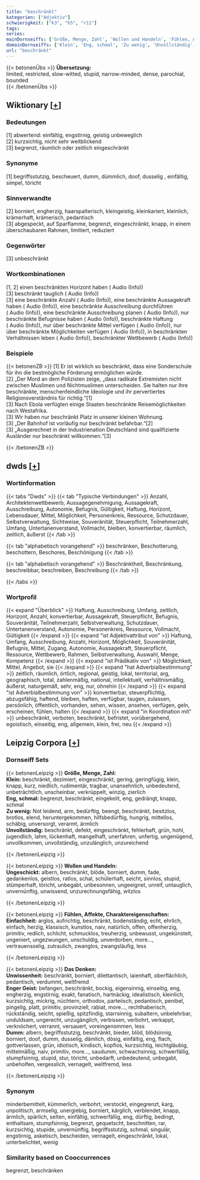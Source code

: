 ```yaml
---
title: "beschränkt"
kategorien: ["Adjektiv"]
schwierigkeit: ["k3", "h5", "r11"]
tags:
series:
mainDornseiffs: ['Größe, Menge, Zahl', 'Wollen und Handeln', 'Fühlen, Affekte, Charaktereigenschaften', 'Das Denken']
domainDornseiffs: ['Klein', 'Eng, schmal', 'Zu wenig', 'Unvollständig', 'Ungeschickt', 'Einfachheit', 'Unwissenheit', 'Enger Geist', 'Dumm']
url: "beschränkt"
---
```


{{< betonenÜbs >}}
**Übersetzung:**  
limited, restricted, slow-witted, stupid, narrow-minded, dense, parochial, bounded  
{{< /betonenÜbs >}}

## Wiktionary [[+](https://de.wiktionary.org/wiki/beschränkt)]

### Bedeutungen
[1] abwertend: einfältig, engstirnig, geistig unbeweglich  
[2] kurzsichtig, nicht sehr weitblickend  
[3] begrenzt, räumlich oder zeitlich eingeschränkt  

### Synonyme
[1] begriffsstutzig, bescheuert, dumm, dümmlich, doof, dusselig , einfältig, simpel, töricht  

### Sinnverwandte
[2] borniert, engherzig, haarspalterisch, kleingeistig, kleinkariert, kleinlich, krämerhaft, krämerisch, pedantisch  
[3] abgespeckt, auf Sparflamme, begrenzt, eingeschränkt, knapp, in einem überschaubaren Rahmen, limitiert, reduziert  

### Gegenwörter
[3] unbeschränkt  

### Wortkombinationen
[1, 2] einen beschränkten Horizont haben ( Audio (Info))  
[3] beschränkt tauglich ( Audio (Info))  
[3] eine beschränkte Anzahl ( Audio (Info)), eine beschränkte Aussagekraft haben ( Audio (Info)), eine beschränkte Ausschreibung durchführen ( Audio (Info)), eine beschränkte Ausschreibung planen ( Audio (Info)), nur beschränkte Befugnisse haben ( Audio (Info)), beschränkte Haftung ( Audio (Info)), nur über beschränkte Mittel verfügen ( Audio (Info)), nur über beschränkte Möglichkeiten verfügen ( Audio (Info)), in beschränkten Verhältnissen leben ( Audio (Info)), beschränkter Wettbewerb ( Audio (Info))  

### Beispiele
{{< betonenZB >}}
[1] Er ist wirklich so beschränkt, dass eine Sonderschule für ihn die bestmögliche Förderung ermöglichen würde.  
[2] „Der Mord an dem Polizisten zeige, „dass radikale Extremisten nicht zwischen Muslimen und Nichtmuslimen unterscheiden. Sie halten nur ihre beschränkte, menschenfeindliche Ideologie und ihr pervertiertes Religionsverständnis für richtig.“[1]  
[3] Nach Ebola verfügten einige Staaten beschränkte Reisemöglichkeiten nach Westafrika.  
[3] Wir haben nur beschränkt Platz in unserer kleinen Wohnung.  
[3] „Der Bahnhof ist vorläufig nur beschränkt befahrbar.“[2]  
[3] „Ausgerechnet in der Industrienation Deutschland sind qualifizierte Ausländer nur beschränkt willkommen.“[3]  

{{< /betonenZB >}}


## dwds [[+](https://www.dwds.de/wb/beschränkt)]

### Wortinformation
{{< tabs "Dwds" >}}
{{< tab "Typische Verbindungen" >}}
Anzahl, Architektenwettbewerb, Aussagegenehmigung, Aussagekraft, Ausschreibung, Autonomie, Befugnis, Gültigkeit, Haftung, Horizont, Lebensdauer, Mittel, Möglichkeit, Personenkreis, Ressource, Schutzdauer, Selbstverwaltung, Sichtweise, Souveränität, Steuerpflicht, Teilnehmerzahl, Umfang, Untertanenverstand, Vollmacht, bleiben, konvertierbar, räumlich, zeitlich, äußerst
{{< /tab >}}

{{< tab "alphabetisch vorangehend" >}}
beschränken, Beschotterung, beschottern, Beschores, Beschönigung
{{< /tab >}}

{{< tab "alphabetisch vorangehend" >}}
Beschränktheit, Beschränkung, beschreibbar, beschreiben, Beschreibung
{{< /tab >}}

{{< /tabs >}}

### Wortprofil
{{< expand "Überblick" >}} Haftung, Ausschreibung, Umfang, zeitlich, Horizont, Anzahl, konvertierbar, Aussagekraft, Steuerpflicht, Befugnis, Souveränität, Teilnehmerzahl, Selbstverwaltung, Schutzdauer, Untertanenverstand, Autonomie, Personenkreis, Ressource, Vollmacht, Gültigkeit {{< /expand >}}
{{< expand "ist Adjektivattribut von" >}} Haftung, Umfang, Ausschreibung, Anzahl, Horizont, Möglichkeit, Souveränität, Befugnis, Mittel, Zugang, Autonomie, Aussagekraft, Steuerpflicht, Ressource, Wettbewerb, Rahmen, Selbstverwaltung, Auswahl, Menge, Kompetenz {{< /expand >}}
{{< expand "ist Prädikativ von" >}} Möglichkeit, Mittel, Angebot, sie {{< /expand >}}
{{< expand "hat Adverbialbestimmung" >}} zeitlich, räumlich, örtlich, regional, geistig, lokal, territorial, arg, geographisch, total, zahlenmäßig, national, intellektuell, verhältnismäßig, äußerst, naturgemäß, sehr, eng, nur, ohnehin {{< /expand >}}
{{< expand "ist Adverbialbestimmung von" >}} konvertierbar, steuerpflichtig, abzugsfähig, haftend, bleiben, haften, verfügbar, taugen, zulassen, persönlich, öffentlich, vorhanden, sehen, wissen, ansehen, verfügen, geln, erscheinen, fühlen, halten {{< /expand >}}
{{< expand "in Koordination mit" >}} unbeschränkt, verboten, beschränkt, befristet, vorübergehend, egoistisch, einseitig, eng, allgemein, klein, frei, neu {{< /expand >}}

## Leipzig Corpora [[+](https://corpora.uni-leipzig.de/en/res?word=beschränkt&corpusId=deu_newscrawl-public_2018)]

### Dornseiff Sets
{{< betonenLeipzig >}}
**Größe, Menge, Zahl:**  
**Klein:** beschränkt, dezimiert, eingeschränkt, gering, geringfügig, klein, knapp, kurz, niedlich, rudimentär, tragbar, unansehnlich, unbedeutend, unbeträchtlich, unscheinbar, verkrüppelt, winzig, zierlich  
**Eng, schmal:** begrenzt, beschränkt, eingekeilt, eng, gedrängt, knapp, schmal  
**Zu wenig:** Not leidend, arm, bedürftig, beengt, beschränkt, besitzlos, brotlos, elend, heruntergekommen, hilfsbedürftig, hungrig, mittellos, schäbig, unversorgt, verarmt, ärmlich  
**Unvollständig:** beschränkt, defekt, eingeschränkt, fehlerhaft, grün, hohl, jugendlich, lahm, lückenhaft, mangelhaft, unerfahren, unfertig, ungenügend, unvollkommen, unvollständig, unzulänglich, unzureichend  

{{< /betonenLeipzig >}}


{{< betonenLeipzig >}}
**Wollen und Handeln:**  
**Ungeschickt:** albern, beschränkt, blöde, borniert, dumm, fade, gedankenlos, geistlos, ratlos, schal, schülerhaft, seicht, sinnlos, stupid, stümperhaft, töricht, unbegabt, unbesonnen, ungeeignet, unreif, untauglich, unvernünftig, unwissend, unzurechnungsfähig, witzlos  

{{< /betonenLeipzig >}}


{{< betonenLeipzig >}}
**Fühlen, Affekte, Charaktereigenschaften:**  
**Einfachheit:** arglos, aufrichtig, beschränkt, bodenständig, echt, ehrlich, einfach, herzig, klassisch, kunstlos, naiv, natürlich, offen, offenherzig, primitiv, redlich, schlicht, schmucklos, treuherzig, unbewusst, ungekünstelt, ungeniert, ungezwungen, unschuldig, unverdorben, more..., vertrauensselig, zutraulich, zwanglos, zwangsläufig, less  

{{< /betonenLeipzig >}}


{{< betonenLeipzig >}}
**Das Denken:**  
**Unwissenheit:** beschränkt, borniert, dilettantisch, laienhaft, oberflächlich, pedantisch, verdummt, weltfremd  
**Enger Geist:** befangen, beschränkt, bockig, eigensinnig, einseitig, eng, engherzig, engstirnig, exakt, fanatisch, hartnäckig, idealistisch, kleinlich, kurzsichtig, mickrig, nüchtern, orthodox, parteiisch, pedantisch, penibel, pingelig, platt, primitiv, provinziell, rabiat, more..., rechthaberisch, rückständig, seicht, spießig, spitzfindig, starrsinnig, subaltern, unbelehrbar, unduldsam, ungerecht, unzugänglich, verbissen, verbohrt, verkappt, verknöchert, verrannt, versauert, voreingenommen, less  
**Dumm:** albern, begriffsstutzig, beschränkt, bieder, blöd, blödsinnig, borniert, doof, dumm, dusselig, dämlich, dösig, einfältig, eng, flach, gottverlassen, grün, idiotisch, kindisch, kopflos, kurzsichtig, leichtgläubig, mittelmäßig, naiv, primitiv, more..., saudumm, schwachsinnig, schwerfällig, stumpfsinnig, stupid, stur, töricht, unbedarft, unbedeutend, unbegabt, unbeholfen, vergesslich, vernagelt, weltfremd, less  

{{< /betonenLeipzig >}}

### Synonym
minderbemittelt, kümmerlich, verbohrt, verstockt, eingegrenzt, karg, unpolitisch, armselig, unergiebig, borniert, kärglich, verblendet, knapp, ärmlich, spärlich, selten, einfältig, schwerfällig, eng, dürftig, bedingt, enthaltsam, stumpfsinnig, begrenzt, gequetscht, beschnitten, rar, kurzsichtig, stupide, unvernünftig, begriffsstutzig, schmal, singulär, engstirnig, asketisch, bescheiden, vernagelt, eingeschränkt, lokal, unterbelichtet, wenig


### Similarity based on Cooccurrences
begrenzt, beschränken

